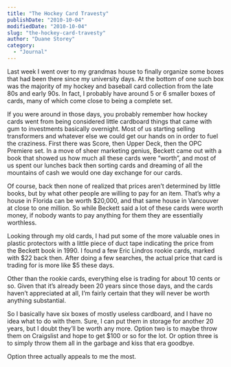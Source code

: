 ```yaml
---
title: "The Hockey Card Travesty"
publishDate: "2010-10-04"
modifiedDate: "2010-10-04"
slug: "the-hockey-card-travesty"
author: "Duane Storey"
category:
  - "Journal"
---
```


Last week I went over to my grandmas house to finally organize some boxes that had been there since my university days. At the bottom of one such box was the majority of my hockey and baseball card collection from the late 80s and early 90s. In fact, I probably have around 5 or 6 smaller boxes of cards, many of which come close to being a complete set.

If you were around in those days, you probably remember how hockey cards went from being considered little cardboard things that came with gum to investments basically overnight. Most of us starting selling transformers and whatever else we could get our hands on in order to fuel the craziness. First there was Score, then Upper Deck, then the OPC Premiere set. In a move of sheer marketing genius, Beckett came out with a book that showed us how much all these cards were “worth”, and most of us spent our lunches back then sorting cards and dreaming of all the mountains of cash we would one day exchange for our cards.

Of course, back then none of realized that prices aren’t determined by little books, but by what other people are willing to pay for an item. That’s why a house in Florida can be worth $20,000, and that same house in Vancouver at close to one million. So while Beckett said a lot of these cards were worth money, if nobody wants to pay anything for them they are essentially worthless.

Looking through my old cards, I had put some of the more valuable ones in plastic protectors with a little piece of duct tape indicating the price from the Beckett book in 1990. I found a few Eric Lindros rookie cards, marked with $22 back then. After doing a few searches, the actual price that card is trading for is more like $5 these days.

Other than the rookie cards, everything else is trading for about 10 cents or so. Given that it’s already been 20 years since those days, and the cards haven’t appreciated at all, I’m fairly certain that they will never be worth anything substantial.

So I basically have six boxes of mostly useless cardboard, and I have no idea what to do with them. Sure, I can put them in storage for another 20 years, but I doubt they’ll be worth any more. Option two is to maybe throw them on Craigslist and hope to get $100 or so for the lot. Or option three is to simply throw them all in the garbage and kiss that era goodbye.

Option three actually appeals to me the most.
